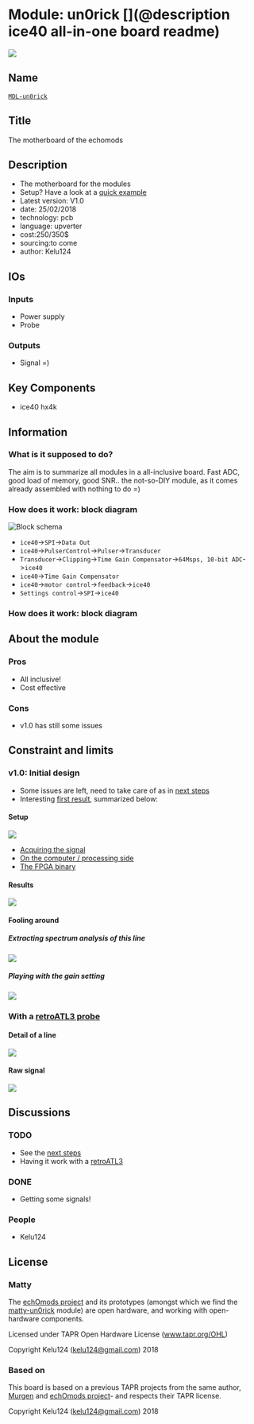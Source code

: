 # Module: un0rick [](@description ice40 all-in-one board readme)

![](/matty/viewme.png)

## Name

[`MDL-un0rick`]()

## Title

The motherboard of the echomods

## Description

* The motherboard for the modules
* Setup? Have a look at a [quick example](/matty/20180224b/Readme.md)
* Latest version: V1.0
* date: 25/02/2018
* technology: pcb
* language: upverter
* cost:250/350$
* sourcing:to come
* author: Kelu124

## IOs

### Inputs

* Power supply
* Probe

### Outputs

* Signal =)

## Key Components

* ice40 hx4k

## Information

### What is it supposed to do?

The aim is to summarize all modules in a all-inclusive board. Fast ADC, good load of memory, good SNR.. the not-so-DIY module, as it comes already assembled with nothing to do =)


### How does it work: block diagram

![Block schema](/matty/source/blocks.png)

* `ice40`->`SPI`->`Data Out`
* `ice40`->`PulserControl`->`Pulser`->`Transducer`
* `Transducer`->`Clipping`->`Time Gain Compensator`->`64Msps, 10-bit ADC`->`ice40`
* `ice40`->`Time Gain Compensator`
* `ice40`->`motor control`->`feedback`->`ice40`
* `Settings control`->`SPI`->`ice40`

### How does it work: block diagram

## About the module

### Pros

* All inclusive!
* Cost effective 

### Cons

* v1.0 has still some issues

## Constraint and limits

### v1.0: Initial design

* Some issues are left, need to take care of as in [next steps](/matty/nextsteps.md)
* Interesting [first result](/matty/20180224b/Readme.md), summarized below:


#### Setup

![](/matty/20180224b/images/IMG_20180224_195210.jpg)

* [Acquiring the signal](/matty/20180224b/20180221b-Server.ipynb)
* [On the computer / processing side](/matty/20180224b/20180221b-Client.ipynb)
* [The FPGA binary](/matty/20180224b/20180224b-binary.bin)

#### Results

![](/matty/20180224b/images/kk-1-VGA@0x11-spimode1-21msps.jpg)

#### Fooling around

##### Extracting spectrum analysis of this line

![](/matty/20180224b/images/fft.jpg)

##### Playing with the gain setting

![](/matty/20180224b/images/comparing_gain.jpg)

### With a [retroATL3 probe](/retroATL3/)

#### Detail of a line

![](/matty/20180225a/line70.jpg)

#### Raw signal

![](/matty/20180225a/raw.jpg)

## Discussions

### TODO

* See the [next steps](/matty/nextsteps.md)
* Having it work with a [retroATL3](/retroATL3/)

### DONE

* Getting some signals!

### People

* Kelu124

## License

### Matty 

The [echOmods project](https://github.com/kelu124/echomods/) and its prototypes (amongst which we find the [matty-un0rick](/matty/) module) are open hardware, and working with open-hardware components.

Licensed under TAPR Open Hardware License (www.tapr.org/OHL)

Copyright Kelu124 (kelu124@gmail.com) 2018

### Based on 

This board is based on a previous TAPR projects from the same author, [Murgen](https://github.com/kelu124/murgen-dev-kit) and [echOmods project](https://github.com/kelu124/echomods/)- and respects their  TAPR license.

Copyright Kelu124 (kelu124@gmail.com) 2018

